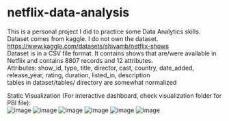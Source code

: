 # netflix-data-analysis
This is a personal project I did to practice some Data Analytics skills.  
Dataset comes from kaggle. I do not own the dataset. https://www.kaggle.com/datasets/shivamb/netflix-shows  
Dataset is in a CSV file format. It contains shows that are/were available in Netflix and contains 8807 records and 12 attributes.  
Attributes: show_id, type, title, director, cast, country, date_added, release_year, rating, duration, listed_in, description  
tables in dataset/tables/ directory are somewhat normalized

Static Visualization (For interactive dashboard, check visualization folder for PBI file):  
![image](https://github.com/arceldizon28/netflix-data-analysis/assets/148745972/8434fda5-ab5f-42e0-b3e7-629d9b312de0)
![image](https://github.com/arceldizon28/netflix-data-analysis/assets/148745972/93f9b44b-6908-4854-8e8d-99e5cab1e29e)
![image](https://github.com/arceldizon28/netflix-data-analysis/assets/148745972/5021a44c-2220-4e32-81d6-4b5c6896d238)
![image](https://github.com/arceldizon28/netflix-data-analysis/assets/148745972/af285fed-a7a7-46e1-b2d0-c2ca19b147a7)
![image](https://github.com/arceldizon28/netflix-data-analysis/assets/148745972/a0a4e95a-5566-4971-bc30-1e1072deccca)
![image](https://github.com/arceldizon28/netflix-data-analysis/assets/148745972/7306330f-0f9b-4aca-8dcf-052899d0402c)
